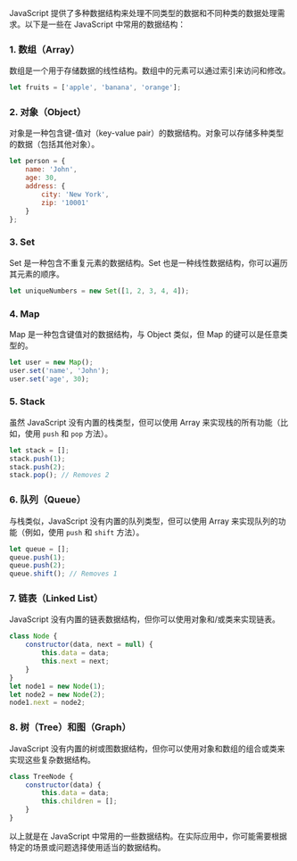 JavaScript 提供了多种数据结构来处理不同类型的数据和不同种类的数据处理需求。以下是一些在 JavaScript 中常用的数据结构：

### 1. 数组（Array）
数组是一个用于存储数据的线性结构。数组中的元素可以通过索引来访问和修改。

```javascript
let fruits = ['apple', 'banana', 'orange'];
```

### 2. 对象（Object）
对象是一种包含键-值对（key-value pair）的数据结构。对象可以存储多种类型的数据（包括其他对象）。

```javascript
let person = {
    name: 'John',
    age: 30,
    address: {
        city: 'New York',
        zip: '10001'
    }
};
```

### 3. Set
Set 是一种包含不重复元素的数据结构。Set 也是一种线性数据结构，你可以遍历其元素的顺序。

```javascript
let uniqueNumbers = new Set([1, 2, 3, 4, 4]);
```

### 4. Map
Map 是一种包含键值对的数据结构，与 Object 类似，但 Map 的键可以是任意类型的。

```javascript
let user = new Map();
user.set('name', 'John');
user.set('age', 30);
```

### 5. Stack
虽然 JavaScript 没有内置的栈类型，但可以使用 Array 来实现栈的所有功能（比如，使用 `push` 和 `pop` 方法）。

```javascript
let stack = [];
stack.push(1);
stack.push(2);
stack.pop(); // Removes 2
```

### 6. 队列（Queue）
与栈类似，JavaScript 没有内置的队列类型，但可以使用 Array 来实现队列的功能（例如，使用 `push` 和 `shift` 方法）。

```javascript
let queue = [];
queue.push(1);
queue.push(2);
queue.shift(); // Removes 1
```

### 7. 链表（Linked List）
JavaScript 没有内置的链表数据结构，但你可以使用对象和/或类来实现链表。

```javascript
class Node {
    constructor(data, next = null) {
        this.data = data;
        this.next = next;
    }
}
let node1 = new Node(1);
let node2 = new Node(2);
node1.next = node2;
```

### 8. 树（Tree）和图（Graph）
JavaScript 没有内置的树或图数据结构，但你可以使用对象和数组的组合或类来实现这些复杂数据结构。

```javascript
class TreeNode {
    constructor(data) {
        this.data = data;
        this.children = [];
    }
}
```

以上就是在 JavaScript 中常用的一些数据结构。在实际应用中，你可能需要根据特定的场景或问题选择使用适当的数据结构。